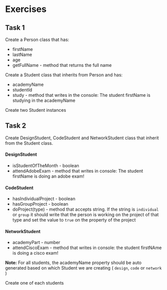 # Exercises

## Task 1

Create a Person class that has:

- firstName
- lastName
- age
- getFullName - method that returns the full name

Create a Student class that inherits from Person and has:

- academyName
- studentId
- study - method that writes in the console: The student firstName is studying in the academyName

Create two Student instances

## Task 2

Create DesignStudent, CodeStudent and NetworkStudent class that inherit from the Student class.

#### DesignStudent

- isStudentOfTheMonth - boolean
- attendAdobeExam - method that writes in console: The student firstName is doing an adobe exam!

#### CodeStudent

- hasIndividualProject - boolean
- hasGroupProject - boolean
- doProject(type) - method that accepts string. If the string is `individual` or `group` it should write that the person is working on the project of that type and set the value to `true` on the property of the project

#### NetworkStudent

- academyPart - number
- attendCiscoExam - method that writes in console: the student firstNAme is doing a cisco exam!

**Note:** For all students, the academyName property should be auto generated based on which Student we are creating ( `design`, `code` or `network` )

Create one of each students
